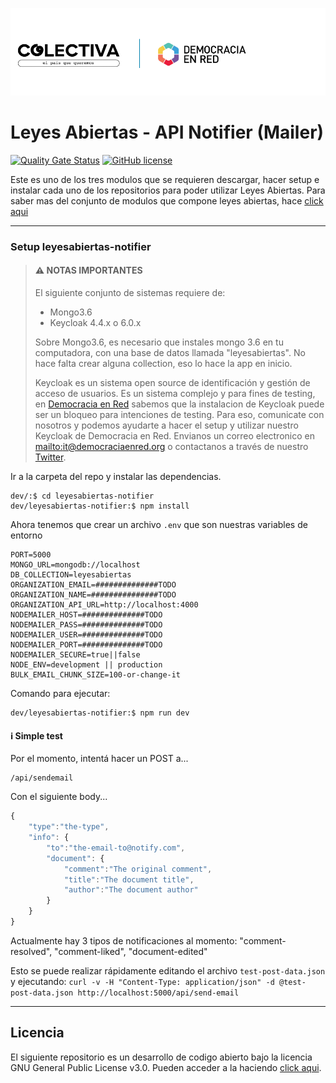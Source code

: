 ![Header](docs/header-doc.png)

# Leyes Abiertas - API Notifier (Mailer)

[![Quality Gate Status](https://sonarcloud.io/api/project_badges/measure?project=DemocraciaEnRed_leyesabiertas-notifier&metric=alert_status)](https://sonarcloud.io/dashboard?id=DemocraciaEnRed_leyesabiertas-notifier)
[![GitHub license](https://img.shields.io/github/license/DemocraciaEnRed/leyesabiertas-notifier)](https://github.com/DemocraciaEnRed/leyesabiertas-notifier/blob/master/LICENSE)

Este es uno de los tres modulos que se requieren descargar, hacer setup e instalar cada uno de los repositorios para poder utilizar Leyes Abiertas.
Para saber mas del conjunto de modulos que compone leyes abiertas, hace [click aqui](https://github.com/DemocraciaEnRed/leyesabiertas) 

---

### Setup leyesabiertas-notifier

> #### ⚠️ NOTAS IMPORTANTES
> 
> El siguiente conjunto de sistemas requiere de:
> - Mongo3.6
> - Keycloak 4.4.x o 6.0.x
> 
> Sobre Mongo3.6, es necesario que instales mongo 3.6 en tu computadora, con una base de datos llamada "leyesabiertas". No hace falta crear alguna collection, eso lo hace la app en inicio.
> 
> Keycloak es un sistema open source de identificación y gestión de acceso de usuarios. Es un sistema complejo y para fines de testing, en [Democracia en Red](https://democraciaenred.org) sabemos que la instalacion de Keycloak puede ser un bloqueo para intenciones de testing. Para eso, comunicate con nosotros y podemos ayudarte a hacer el setup y utilizar nuestro Keycloak de Democracia en Red. Envianos un correo electronico en [mailto:it@democraciaenred.org](it@democraciaenred.org) o contactanos a través de nuestro [Twitter](https://twitter.com/fundacionDER).


Ir a la carpeta del repo y instalar las dependencias.

```
dev/:$ cd leyesabiertas-notifier
dev/leyesabiertas-notifier:$ npm install
```

Ahora tenemos que crear un archivo `.env` que son nuestras variables de entorno

```env
PORT=5000
MONGO_URL=mongodb://localhost
DB_COLLECTION=leyesabiertas
ORGANIZATION_EMAIL=##############TODO
ORGANIZATION_NAME=###############TODO
ORGANIZATION_API_URL=http://localhost:4000
NODEMAILER_HOST=##############TODO
NODEMAILER_PASS=##############TODO
NODEMAILER_USER=##############TODO
NODEMAILER_PORT=##############TODO
NODEMAILER_SECURE=true||false
NODE_ENV=development || production
BULK_EMAIL_CHUNK_SIZE=100-or-change-it
```

Comando para ejecutar:

```
dev/leyesabiertas-notifier:$ npm run dev
```

#### ℹ Simple test

Por el momento, intentá hacer un POST a...

```
/api/sendemail
```

Con el siguiente body...

```javascript
{
	"type":"the-type",
	"info": {
		"to":"the-email-to@notify.com",
		"document": {
			"comment":"The original comment",
			"title":"The document title",
			"author":"The document author"
		}
	}
}
```

Actualmente hay 3 tipos de notificaciones al momento: "comment-resolved", "comment-liked", "document-edited"

Esto se puede realizar rápidamente editando el archivo `test-post-data.json` y ejecutando:
`curl -v -H "Content-Type: application/json" -d @test-post-data.json http://localhost:5000/api/send-email`

---

## Licencia

El siguiente repositorio es un desarrollo de codigo abierto bajo la licencia GNU General Public License v3.0. Pueden acceder a la haciendo [click aqui](./LICENSE).
